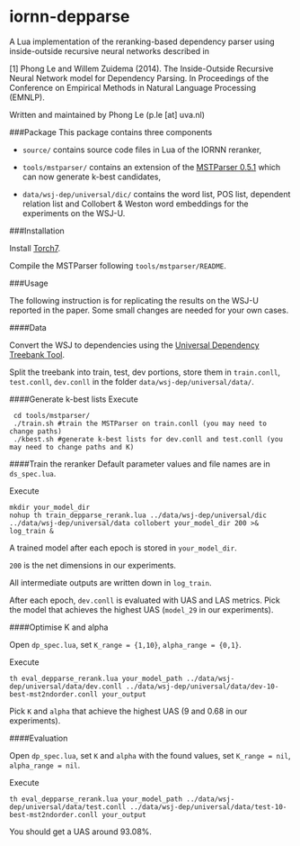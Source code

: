iornn-depparse
==============

A Lua implementation of the reranking-based dependency parser using inside-outside recursive neural networks described in

[1] Phong Le and Willem Zuidema (2014). The Inside-Outside Recursive Neural Network model for Dependency Parsing. In Proceedings of the Conference on Empirical Methods in Natural Language Processing (EMNLP).

Written and maintained by Phong Le (p.le [at] uva.nl)

###Package
This package contains three components

+ `source/` contains source code files in Lua of the IORNN reranker,

+ `tools/mstparser/` contains an extension of the [MSTParser 0.5.1](http://sourceforge.net/projects/mstparser/) which can now generate k-best candidates,

+ `data/wsj-dep/universal/dic/` contains the word list, POS list, dependent relation list and Collobert & Weston word embeddings for the experiments on the WSJ-U.


###Installation

Install [Torch7](torch.ch).

Compile the MSTParser following `tools/mstparser/README`.

###Usage

The following instruction is for replicating the results on the WSJ-U reported in the paper. Some small changes are needed for your own cases.


####Data

Convert the WSJ to dependencies using the [Universal Dependency Treebank Tool](http://code.google.com/p/uni-dep-tb/).

Split the treebank into train, test, dev portions, store them in `train.conll`, `test.conll`, `dev.conll` in the folder `data/wsj-dep/universal/data/`.


####Generate k-best lists
Execute

     cd tools/mstparser/
     ./train.sh #train the MSTParser on train.conll (you may need to change paths)
     ./kbest.sh #generate k-best lists for dev.conll and test.conll (you may need to change paths and K)


####Train the reranker
Default parameter values and file names are in `ds_spec.lua`.

Execute

    mkdir your_model_dir   
    nohup th train_depparse_rerank.lua ../data/wsj-dep/universal/dic ../data/wsj-dep/universal/data collobert your_model_dir 200 >& log_train &

A trained model after each epoch is stored in `your_model_dir`.

`200` is the net dimensions in our experiments.

All intermediate outputs are written down in `log_train`.

After each epoch, `dev.conll` is evaluated with UAS and LAS metrics. Pick the model that achieves the highest UAS (`model_29` in our experiments).


####Optimise K and alpha

Open `dp_spec.lua`, set `K_range = {1,10}`, `alpha_range = {0,1}`.

Execute

    th eval_depparse_rerank.lua your_model_path ../data/wsj-dep/universal/data/dev.conll ../data/wsj-dep/universal/data/dev-10-best-mst2ndorder.conll your_output

Pick `K` and `alpha` that achieve the highest UAS (9 and 0.68 in our experiments).


####Evaluation

Open `dp_spec.lua`, set `K` and `alpha` with the found values, set `K_range = nil`, `alpha_range = nil`.

Execute

    th eval_depparse_rerank.lua your_model_path ../data/wsj-dep/universal/data/test.conll ../data/wsj-dep/universal/data/test-10-best-mst2ndorder.conll your_output

You should get a UAS around 93.08%.



